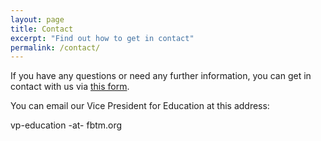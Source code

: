 ```yaml
---
layout: page
title: Contact
excerpt: "Find out how to get in contact"
permalink: /contact/
---
```

If you have any questions or need any further information, you can get in contact with us via [this form](http://tmclub.eu/portal.php?page=553).

You can email our Vice President for Education at this address:

vp-education -at- fbtm.org
